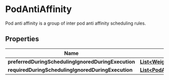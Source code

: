 

# PodAntiAffinity

Pod anti affinity is a group of inter pod anti affinity scheduling rules.
## Properties

Name | Type | Description | Notes
------------ | ------------- | ------------- | -------------
**preferredDuringSchedulingIgnoredDuringExecution** | [**List&lt;WeightedPodAffinityTerm&gt;**](WeightedPodAffinityTerm.md) |  |  [optional]
**requiredDuringSchedulingIgnoredDuringExecution** | [**List&lt;PodAffinityTerm&gt;**](PodAffinityTerm.md) |  |  [optional]



